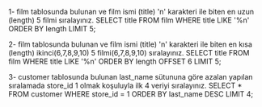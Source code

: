1- film tablosunda bulunan ve film ismi (title) 'n' karakteri ile biten en uzun (length) 5 filmi sıralayınız.
SELECT title FROM film
WHERE title LIKE '%n'
ORDER BY length
LIMIT 5;

2- film tablosunda bulunan ve film ismi (title) 'n' karakteri ile biten en kısa (length) ikinci(6,7,8,9,10) 5 filmi(6,7,8,9,10) sıralayınız.
SELECT title FROM film
WHERE title LIKE '%n'
ORDER BY length
OFFSET 6
LIMIT 5;


3- customer tablosunda bulunan last_name sütununa göre azalan yapılan sıralamada store_id 1 olmak koşuluyla ilk 4 veriyi sıralayınız.
SELECT * FROM customer
WHERE store_id = 1
ORDER BY last_name DESC
LIMIT 4;
